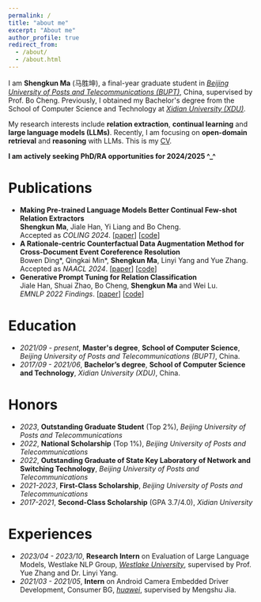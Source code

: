 ```yaml
---
permalink: /
title: "about me"
excerpt: "About me"
author_profile: true
redirect_from: 
  - /about/
  - /about.html
---
```


I am **Shengkun Ma** (马胜坤), a final-year graduate student in *[Beijing University of Posts and Telecommunications (BUPT)](https://www.bupt.edu.cn/)*, China, supervised by Prof. Bo Cheng.
Previously, I obtained my Bachelor's degree from the School of Computer Science and Technology at *[Xidian University (XDU)](https://www.xidian.edu.cn/)*.

My research interests include **relation extraction**, **continual learning** and **large language models (LLMs)**.
Recently, I am focusing on **open-domain retrieval** and **reasoning** with LLMs.
This is my [CV](https://mashengkun.github.io/files/ShengkunMa_CV.pdf).

**I am actively seeking PhD/RA opportunities for 2024/2025 ^_^**


Publications
======
- **Making Pre-trained Language Models Better Continual Few-shot Relation Extractors**
<br />**Shengkun Ma**, Jiale Han, Yi Liang and Bo Cheng.
<br />Accepted as *COLING 2024*.  \[[paper](https://arxiv.org/abs/2402.15713)\] \[[code](https://github.com/mashengkun/CPL)\]
- **A Rationale-centric Counterfactual Data Augmentation Method for Cross-Document Event Coreference Resolution**
<br />Bowen Ding\*, Qingkai Min\*, **Shengkun Ma**, Linyi Yang and Yue Zhang.
<br />Accepted as *NAACL 2024*. \[[paper](https://arxiv.org/abs/2404.01921)\] \[[code](https://github.com/Danield21/Rationale4CDECR)\]  
- **Generative Prompt Tuning for Relation Classification** 
<br />Jiale Han, Shuai Zhao, Bo Cheng, **Shengkun Ma** and Wei Lu.
<br />*EMNLP 2022 Findings*.   \[[paper](https://arxiv.org/abs/2210.12435)\]  \[[code](https://github.com/hanjiale/GenPT)\]  


Education
======
- *2021/09 - present*, **Master's degree**, **School of Computer Science**, *Beijing University of Posts and Telecommunications (BUPT)*, China.
- *2017/09 - 2021/06*, **Bachelor’s degree**, **School of Computer Science and Technology**, *Xidian University (XDU)*, China.

Honors
======
- *2023*, **Outstanding Graduate Student** (Top 2%), *Beijing University of Posts and Telecommunications*
- *2022*, **National Scholarship** (Top 1%), *Beijing University of Posts and Telecommunications*
- *2022*, **Outstanding Graduate of State Key Laboratory of Network and Switching Technology**, *Beijing University of Posts and Telecommunications*
- *2021-2023*, **First-Class Scholarship**, *Beijing University of Posts and Telecommunications*
- *2017-2021*, **Second-Class Scholarship** (GPA 3.7/4.0), *Xidian University*

Experiences
======
- *2023/04 - 2023/10*, **Research Intern** on Evaluation of Large Language Models, Westlake NLP Group, *[Westlake University](https://en.westlake.edu.cn/)*, supervised by Prof. Yue Zhang and Dr. Linyi Yang.
- *2021/03 - 2021/05*, **Intern** on Android Camera Embedded Driver Development, Consumer BG, *[huawei](http://www.huawei.com.cn/)*, supervised by Mengshu Jia.


<!-- <a href="https://info.flagcounter.com/0wyG"><img src="https://s11.flagcounter.com/count2/0wyG/bg_FFFFFF/txt_000000/border_CCCCCC/columns_2/maxflags_10/viewers_0/labels_0/pageviews_0/flags_0/percent_0/" alt="Flag Counter" border="0"></a>
 -->

<!-- 
<script type="text/javascript" id="clustrmaps" src="//clustrmaps.com/map_v2.js?d=bALa26JNgLmkaivAZEk7F5Qk4kVH83z0WAlhEsUq4yM&cl=ffffff&w=a"></script>
 -->